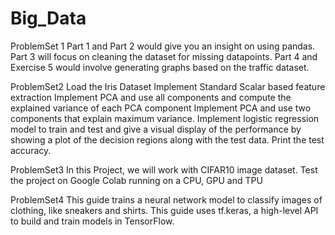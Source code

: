 # Big_Data
ProblemSet 1
Part 1 and Part 2 would give you an insight on using pandas.
Part 3 will focus on cleaning the dataset for missing datapoints.
Part 4 and Exercise 5 would involve generating graphs based on the traffic dataset.

ProblemSet2 
Load the Iris Dataset
Implement Standard Scalar based feature extraction
Implement PCA and use all components and compute the explained variance of each PCA component
Implement PCA and use two components that explain maximum variance. Implement logistic regression model to train and test and give a visual display of the performance by showing a plot of the decision regions along with the test data. Print the test accuracy.

ProblemSet3
In this Project, we will work with CIFAR10 image dataset. Test the project on Google Colab running on a CPU, GPU and TPU

ProblemSet4
This guide trains a neural network model to classify images of clothing, like sneakers and shirts. This guide uses tf.keras, a high-level API to build and train models in TensorFlow.
